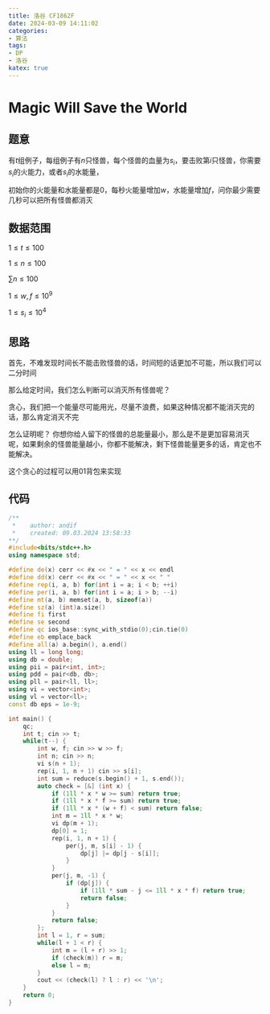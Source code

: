 ```yaml
---
title: 洛谷 CF1862F
date: 2024-03-09 14:11:02
categories:
- 算法
tags: 
- DP
- 洛谷
katex: true
---
```


# Magic Will Save the World

## 题意

有$t$组例子，每组例子有$n$只怪兽，每个怪兽的血量为$s_i$，要击败第$i$只怪兽，你需要$s_i$的火能力，或者$s_i$的水能量，

初始你的火能量和水能量都是$0$，每秒火能量增加$w$，水能量增加$f$，问你最少需要几秒可以把所有怪兽都消灭

## 数据范围

$1 \leq t \leq 100$

$1 \leq n \leq 100$

$\sum n \leq 100$

$1 \leq w, f \leq 10 ^ 9$

$1 \leq s_i \leq 10 ^ 4$

## 思路

首先，不难发现时间长不能击败怪兽的话，时间短的话更加不可能，所以我们可以二分时间

那么给定时间，我们怎么判断可以消灭所有怪兽呢？

贪心，我们把一个能量尽可能用光，尽量不浪费，如果这种情况都不能消灭完的话，那么肯定消灭不完

怎么证明呢？ 你想你给人留下的怪兽的总能量最小，那么是不是更加容易消灭呢，如果剩余的怪兽能量越小，你都不能解决，剩下怪兽能量更多的话，肯定也不能解决。

这个贪心的过程可以用01背包来实现

## 代码
```c++
/**
 *    author: andif
 *    created: 09.03.2024 13:58:33
**/
#include<bits/stdc++.h>
using namespace std;

#define de(x) cerr << #x << " = " << x << endl
#define dd(x) cerr << #x << " = " << x << " "
#define rep(i, a, b) for(int i = a; i < b; ++i)
#define per(i, a, b) for(int i = a; i > b; --i)
#define mt(a, b) memset(a, b, sizeof(a))
#define sz(a) (int)a.size()
#define fi first
#define se second
#define qc ios_base::sync_with_stdio(0);cin.tie(0)
#define eb emplace_back
#define all(a) a.begin(), a.end()
using ll = long long;
using db = double;
using pii = pair<int, int>;
using pdd = pair<db, db>;
using pll = pair<ll, ll>;
using vi = vector<int>;
using vl = vector<ll>;
const db eps = 1e-9;

int main() {
    qc;
    int t; cin >> t;
    while(t--) {
        int w, f; cin >> w >> f;
        int n; cin >> n;
        vi s(n + 1);
        rep(i, 1, n + 1) cin >> s[i];
        int sum = reduce(s.begin() + 1, s.end());
        auto check = [&] (int x) {
            if (1ll * x * w >= sum) return true;
            if (1ll * x * f >= sum) return true;
            if (1ll * x * (w + f) < sum) return false;
            int m = 1ll * x * w;
            vi dp(m + 1);
            dp[0] = 1;
            rep(i, 1, n + 1) {
                per(j, m, s[i] - 1) {
                    dp[j] |= dp[j - s[i]];
                }
            }
            per(j, m, -1) {
                if (dp[j]) {
                    if (1ll * sum - j <= 1ll * x * f) return true;
                    return false;
                }
            }
            return false;
        };
        int l = 1, r = sum;
        while(l + 1 < r) {
            int m = (l + r) >> 1;
            if (check(m)) r = m;
            else l = m;
        }
        cout << (check(l) ? l : r) << '\n';
    }
    return 0;
}
```
